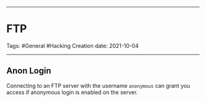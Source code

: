 -----------------------------------------------
# FTP
Tags:  #General #Hacking 
Creation date: 2021-10-04

-----------------------------------------------

## Anon Login

Connecting to an FTP server with the username `anonymous` can grant you access if anonymous login is enabled on the server. 